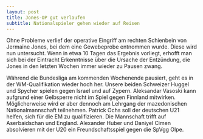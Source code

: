 ```yaml
---
layout: post
title: Jones-OP gut verlaufen
subtitle: Nationalspieler gehen wieder auf Reisen
---
```


Ohne Probleme verlief der operative Eingriff am rechten Schienbein von Jermaine Jones, bei dem eine Gewebeprobe entnommen wurde. Diese wird nun untersucht. Wenn in etwa 10 Tagen das Ergebnis vorliegt, erhofft man sich bei der Eintracht Erkenntnisse über die Ursache der Entzündung, die Jones in den letzten Wochen immer wieder zu Pausen zwang.

Während die Bundesliga am kommenden Wochenende pausiert, geht es in der WM-Qualifikation wieder hoch her. Unsere beiden Schweizer Huggel und Spycher spielen gegen Israel und auf Zypern. Aleksandar Vasoski kann aufgrund einer Gelbsperre nicht im Spiel gegen Finnland mitwirken. Möglicherweise wird er aber dennoch am Lehrgang der mazedonischen Nationalmannschaft teilnehmen. Patrick Ochs soll der deutschen U21 helfen, sich für die EM zu qualifizieren. Die Mannschaft trifft auf Aserbaidschan und England. Alexander Huber und Daniyel Cimen absolvieren mit der U20 ein Freundschaftsspiel gegen die SpVgg Olpe.
